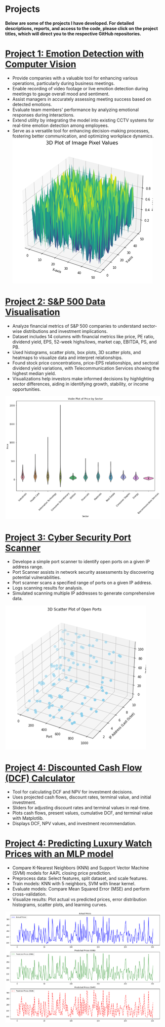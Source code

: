 # Projects

#### Below are some of the projects I have developed. For detailed descriptions, reports, and access to the code, please click on the project titles, which will direct you to the respective GitHub repositories.

# **[Project 1: Emotion Detection with Computer Vision](https://github.com/pavelkimldn/Computer_Vision_Live_Emotion_Detection)**

- Provide companies with a valuable tool for enhancing various operations, particularly during business meetings.
- Enable recording of video footage or live emotion detection during meetings to gauge overall mood and sentiment.
- Assist managers in accurately assessing meeting success based on detected emotions.
- Evaluate team members' performance by analyzing emotional responses during interactions.
- Extend utility by integrating the model into existing CCTV systems for real-time emotion detection among employees.
- Serve as a versatile tool for enhancing decision-making processes, fostering better communication, and optimizing workplace dynamics.
![github](Picture%209.png)


# **[Project 2: S&P 500 Data Visualisation](https://github.com/pavelkimldn/Data_Visualisation_S-P500_2022)**

- Analyze financial metrics of S&P 500 companies to understand sector-wise distributions and investment implications.
- Dataset includes 14 columns with financial metrics like price, PE ratio, dividend yield, EPS, 52-week highs/lows, market cap, EBITDA, PS, and PB.
- Used histograms, scatter plots, box plots, 3D scatter plots, and heatmaps to visualize data and interpret relationships.
- Found stock price concentrations, price-EPS relationships, and sectoral dividend yield variations, with Telecommunication Services showing the highest median yield.
- Visualizations help investors make informed decisions by highlighting sector differences, aiding in identifying growth, stability, or income opportunities.
  
![github](Picture%206.png)

# **[Project 3: Cyber Security Port Scanner](https://github.com/pavelkimldn/Cyber_Security_Port_Scanner)**

- Develope a simple port scanner to identify open ports on a given IP address range.
- Port Scanner assists in network security assessments by discovering potential vulnerabilities.
- Port scanner scans a specified range of ports on a given IP address.
- Logs scanning results for analysis.
- Simulated scanning multiple IP addresses to generate comprehensive data.

![github](Picture%202.png)

# **[Project 4: Discounted Cash Flow (DCF) Calculator](https://github.com/pavelkimldn/discounted_cash_flow_calculator/tree/main)**

- Tool for calculating DCF and NPV for investment decisions.
- Uses projected cash flows, discount rates, terminal value, and initial investment.
- Sliders for adjusting discount rates and terminal values in real-time.
- Plots cash flows, present values, cumulative DCF, and terminal value with Matplotlib.
- Displays DCF, NPV values, and investment recommendation.


# **[Project 4: Predicting Luxury Watch Prices with an MLP model](https://github.com/pavelkimldn/Luxury_Watches_MLP)**

- Compare K-Nearest Neighbors (KNN) and Support Vector Machine (SVM) models for AAPL closing price prediction.
- Preprocess data: Select features, split dataset, and scale features.
- Train models: KNN with 5 neighbors, SVM with linear kernel.
- Evaluate models: Compare Mean Squared Error (MSE) and perform cross-validation.
- Visualize results: Plot actual vs predicted prices, error distribution histograms, scatter plots, and learning curves.

![github](Picture%201.png)






